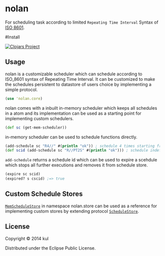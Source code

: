 # nolan

For scheduling task according to limited `Repeating Time Interval` Syntax of [ISO 8601][iso].

#Install

[![Clojars Project](http://clojars.org/nolan/latest-version.svg)](http://clojars.org/nolan)

## Usage

nolan is a customizable scheduler which can schedule according to ISO_8601
syntax of Repeating Time Interval. It can be customized to make the schedules
persistent to datastore of users choice by implementing a simple protocol.

```clojure
(use 'nolan.core)
```
nolan comes with a inbuilt in-memory scheduler which keeps all schedules in a
atom and its implementation can be used as a starting point for implementing
custom schedulers.
```clojure
(def sc (get-mem-scheduler))
```
in-memory scheduler can be used to schedule functions directly.

```clojure
(add-schedule sc "R4//" #(println "ok")) ; schedule 4 times starting from `now` and tail previous execution
(def scid (add-schedule sc "R//PT2S" #(println "ok"))) ; schedule indefinitely starting from `now` every 2 seconds
```

`add-schedule` returns a schedule id which can be used to expire a scehdule
which stops all further executions and removes it from schedule store.

```clojure
(expire sc scid)
(expired? s cscid) ;=> true
```

## Custom Schedule Stores

[`MemScheduleStore`][memstore] in namespace nolan.store can be used as a
reference for implementing custom stores by extending protocol
[`ScheduleStore`][sstore].

## License
Copyright © 2014 kul

Distributed under the Eclipse Public License.

[iso]: http://en.wikipedia.org/wiki/ISO_8601#Repeating_intervals
[memstore]: https://github.com/kul/nolan/blob/master/src/nolan/store.clj#L23
[sstore]: https://github.com/kul/nolan/blob/master/src/nolan/store.clj#L4
